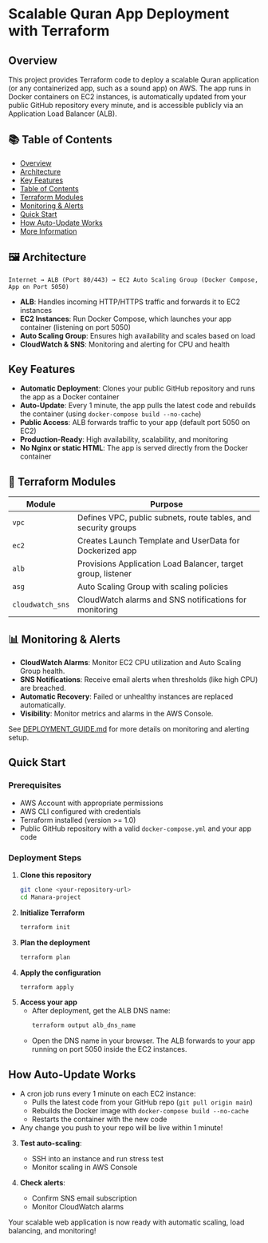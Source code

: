 # Scalable Quran App Deployment with Terraform

## Overview
This project provides Terraform code to deploy a scalable Quran application (or any containerized app, such as a sound app) on AWS. The app runs in Docker containers on EC2 instances, is automatically updated from your public GitHub repository every minute, and is accessible publicly via an Application Load Balancer (ALB).

## 📚 Table of Contents
- [Overview](#overview)
- [Architecture](#architecture)
- [Key Features](#key-features)
- [Table of Contents](#table-of-contents)
- [Terraform Modules](#terraform-modules)
- [Monitoring & Alerts](#monitoring--alerts)
- [Quick Start](#quick-start)
- [How Auto-Update Works](#how-auto-update-works)
- [More Information](#more-information)

## 🖼 Architecture
```
Internet → ALB (Port 80/443) → EC2 Auto Scaling Group (Docker Compose, App on Port 5050)
```
- **ALB**: Handles incoming HTTP/HTTPS traffic and forwards it to EC2 instances
- **EC2 Instances**: Run Docker Compose, which launches your app container (listening on port 5050)
- **Auto Scaling Group**: Ensures high availability and scales based on load
- **CloudWatch & SNS**: Monitoring and alerting for CPU and health

## Key Features
- **Automatic Deployment**: Clones your public GitHub repository and runs the app as a Docker container
- **Auto-Update**: Every 1 minute, the app pulls the latest code and rebuilds the container (using `docker-compose build --no-cache`)
- **Public Access**: ALB forwards traffic to your app (default port 5050 on EC2)
- **Production-Ready**: High availability, scalability, and monitoring
- **No Nginx or static HTML**: The app is served directly from the Docker container

## 🧱 Terraform Modules
| Module             | Purpose                                                      |
|--------------------|--------------------------------------------------------------|
| `vpc`              | Defines VPC, public subnets, route tables, and security groups|
| `ec2`              | Creates Launch Template and UserData for Dockerized app      |
| `alb`              | Provisions Application Load Balancer, target group, listener |
| `asg`              | Auto Scaling Group with scaling policies                     |
| `cloudwatch_sns`   | CloudWatch alarms and SNS notifications for monitoring       |

## 📊 Monitoring & Alerts
- **CloudWatch Alarms**: Monitor EC2 CPU utilization and Auto Scaling Group health.
- **SNS Notifications**: Receive email alerts when thresholds (like high CPU) are breached.
- **Automatic Recovery**: Failed or unhealthy instances are replaced automatically.
- **Visibility**: Monitor metrics and alarms in the AWS Console.

See [DEPLOYMENT_GUIDE.md](./DEPLOYMENT_GUIDE.md) for more details on monitoring and alerting setup.

## Quick Start
### Prerequisites
- AWS Account with appropriate permissions
- AWS CLI configured with credentials
- Terraform installed (version >= 1.0)
- Public GitHub repository with a valid `docker-compose.yml` and your app code

### Deployment Steps
1. **Clone this repository**
   ```bash
   git clone <your-repository-url>
   cd Manara-project
   ```
2. **Initialize Terraform**
   ```bash
   terraform init
   ```
3. **Plan the deployment**
   ```bash
   terraform plan
   ```
4. **Apply the configuration**
   ```bash
   terraform apply
   ```
5. **Access your app**
   - After deployment, get the ALB DNS name:
     ```bash
     terraform output alb_dns_name
     ```
   - Open the DNS name in your browser. The ALB forwards to your app running on port 5050 inside the EC2 instances.

## How Auto-Update Works
- A cron job runs every 1 minute on each EC2 instance:
  - Pulls the latest code from your GitHub repo (`git pull origin main`)
  - Rebuilds the Docker image with `docker-compose build --no-cache`
  - Restarts the container with the new code
- Any change you push to your repo will be live within 1 minute!

3. **Test auto-scaling**:
   - SSH into an instance and run stress test
   - Monitor scaling in AWS Console

4. **Check alerts**:
   - Confirm SNS email subscription
   - Monitor CloudWatch alarms

Your scalable web application is now ready with automatic scaling, load balancing, and monitoring! 